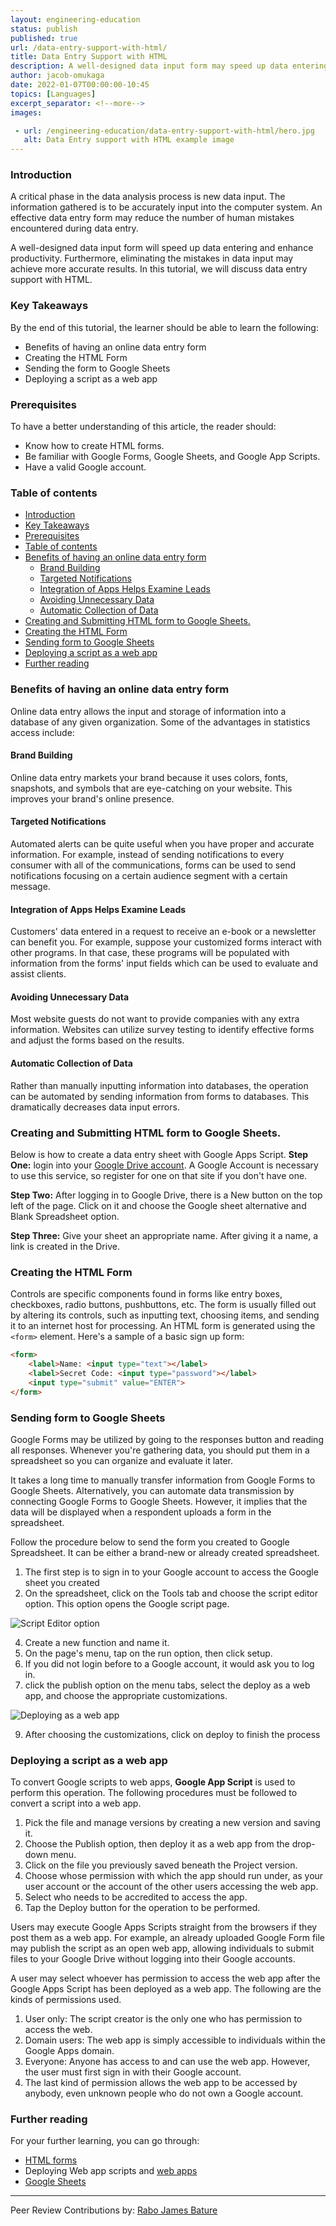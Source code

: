 ```yaml
---
layout: engineering-education
status: publish
published: true
url: /data-entry-support-with-html/
title: Data Entry Support with HTML
description: A well-designed data input form may speed up data entering and enhance productivity. In this tutorial, we will discuss data entry support with HTML.
author: jacob-omukaga
date: 2022-01-07T00:00:00-10:45
topics: [Languages]
excerpt_separator: <!--more-->
images:

 - url: /engineering-education/data-entry-support-with-html/hero.jpg
   alt: Data Entry support with HTML example image
---
```


### Introduction
A critical phase in the data analysis process is new data input. The information gathered is to be accurately input into the computer system. An effective data entry form may reduce the number of human mistakes encountered during data entry.

<!-- more -->

A well-designed data input form will speed up data entering and enhance productivity. Furthermore, eliminating the mistakes in data input may achieve more accurate results. In this tutorial, we will discuss data entry support with HTML.

### Key Takeaways
By the end of this tutorial, the learner should be able to learn the following:
- Benefits of having an online data entry form
- Creating the HTML Form
- Sending the form to Google Sheets
- Deploying a script as a web app

### Prerequisites
To have a better understanding of this article, the reader should:
- Know how to create HTML forms.
- Be familiar with Google Forms, Google Sheets, and Google App Scripts.
- Have a valid Google account.

### Table of contents

- [Introduction](#introduction)
- [Key Takeaways](#key-takeaways)
- [Prerequisites](#prerequisites)
- [Table of contents](#table-of-contents)
- [Benefits of having an online data entry form](#benefits-of-having-an-online-data-entry-form)
  - [Brand Building](#brand-building)
  - [Targeted Notifications](#targeted-notifications)
  - [Integration of Apps Helps Examine Leads](#integration-of-apps-helps-examine-leads)
  - [Avoiding Unnecessary Data](#avoiding-unnecessary-data)
  - [Automatic Collection of Data](#automatic-collection-of-data)
- [Creating and Submitting HTML form to Google Sheets.](#creating-and-submitting-html-form-to-google-sheets)
- [Creating the HTML Form](#creating-the-html-form)
- [Sending form to Google Sheets](#sending-form-to-google-sheets)
- [Deploying a script as a web app](#deploying-a-script-as-a-web-app)
- [Further reading](#further-reading)

### Benefits of having an online data entry form
Online data entry allows the input and storage of information into a database of any given organization. Some of the advantages in statistics access include:

#### Brand Building
Online data entry markets your brand because it uses colors, fonts, snapshots, and symbols that are eye-catching on your website. This improves your brand's online presence.

#### Targeted Notifications
Automated alerts can be quite useful when you have proper and accurate information. For example, instead of sending notifications to every consumer with all of the communications, forms can be used to send notifications focusing on a certain audience segment with a certain message. 

#### Integration of Apps Helps Examine Leads
Customers' data entered in a request to receive an e-book or a newsletter can benefit you. For example, suppose your customized forms interact with other programs. In that case, these programs will be populated with information from the forms' input fields which can be used to evaluate and assist clients.

#### Avoiding Unnecessary Data
Most website guests do not want to provide companies with any extra information. Websites can utilize survey testing to identify effective forms and adjust the forms based on the results.

#### Automatic Collection of Data
 Rather than manually inputting information into databases, the operation can be automated by sending information from forms to databases. This dramatically decreases data input errors.
 
### Creating and Submitting HTML form to Google Sheets.
Below is how to create a data entry sheet with Google Apps Script.
**Step One:** login into your [Google Drive account](https://drive.google.com/drive/my-drive).
A Google Account is necessary to use this service, so register for one on that site if you don't have one.

**Step Two:** After logging in to Google Drive, there is a New button on the top left of the page. Click on it and choose the Google sheet alternative and Blank Spreadsheet option.

**Step Three:** Give your sheet an appropriate name. After giving it a name, a link is created in the Drive.

### Creating the HTML Form
Controls are specific components found in forms like entry boxes, checkboxes, radio buttons, pushbuttons, etc. The form is usually filled out by altering its controls, such as inputting text, choosing items, and sending it to an internet host for processing.
An HTML form is generated using the `<form>` element. Here's a sample of a basic sign up form:
```html
<form>
    <label>Name: <input type="text"></label>
    <label>Secret Code: <input type="password"></label>
    <input type="submit" value="ENTER">
</form>
```

### Sending form to Google Sheets
Google Forms may be utilized by going to the responses button and reading all responses. Whenever you're gathering data, you should put them in a spreadsheet so you can organize and evaluate it later.

It takes a long time to manually transfer information from Google Forms to Google Sheets. Alternatively, you can automate data transmission by connecting Google Forms to Google Sheets. However, it implies that the data will be displayed when a respondent uploads a form in the spreadsheet. 

Follow the procedure below to send the form you created to Google Spreadsheet. It can be either a brand-new or already created spreadsheet.
1. The first step is to sign in to your Google account to access the Google sheet you created
2. On the spreadsheet, click on the Tools tab and choose the script editor option. This option opens the Google script page.

![Script Editor option](/engineering-education/data-entry-support-with-html/image1.png)

4. Create a new function and name it.
5. On the page's menu, tap on the run option, then click setup.
6. If you did not login before to a Google account, it would ask you to log in.
7. click the publish option on the menu tabs, select the deploy as a web app, and choose the appropriate customizations.

![Deploying as a web app](/engineering-education/data-entry-support-with-html/image2.png)

9. After choosing the customizations, click on deploy to finish the process

### Deploying a script as a web app

To convert Google scripts to web apps, **Google App Script** is used to perform this operation. The following procedures must be followed to convert a script into a web app.
1. Pick the file and manage versions by creating a new version and saving it. 
2. Choose the Publish option, then deploy it as a web app from the drop-down menu.
3. Click on the file you previously saved beneath the Project version.
4. Choose whose permission with which the app should run under, as your user account or the account of the other users accessing the web app.
5. Select who needs to be accredited to access the app. 
6. Tap the Deploy button for the operation to be performed.

Users may execute Google Apps Scripts straight from the browsers if they post them as a web app. For example, an already uploaded Google Form file may publish the script as an open web app, allowing individuals to submit files to your Google Drive without logging into their Google accounts.

A user may select whoever has permission to access the web app after the Google Apps Script has been deployed as a web app. The following are the kinds of permissions used. 
1. User only: The script creator is the only one who has permission to access the web.
2. Domain users: The web app is simply accessible to individuals within the Google Apps domain.
3. Everyone: Anyone has access to and can use the web app. However, the user must first sign in with their Google account.
4. The last kind of permission allows the web app to be accessed by anybody, even unknown people who do not own a Google account.

### Further reading

For your further learning, you can go through:
- [HTML forms](https://www.w3schools.com/html/html_forms.asp)
- Deploying Web app scripts and [web apps](https://developers.google.com/apps-script/guides/web)
- [Google Sheets](https://support.google.com/a/users/answer/9282959?hl=en)

---
Peer Review Contributions by: [Rabo James Bature](/engineering-education/authors/rabo-james-bature)